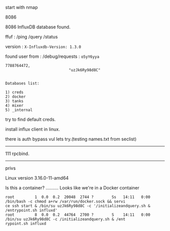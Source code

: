 start with nmap

8086


8086
InfluxDB database found.

ffuf :
/ping
/query
/status

version : `X-Influxdb-Version: 1.3.0`

found user from : /debug/requests : `o5yY6yya`


```
7788764472,
                            "uzJk6Ry98d8C"


```
```
Databases list:                                                                                                       
                                                                                                                      
1) creds                                                   
2) docker                                                  
3) tanks                                                   
4) mixer                                                   
5) _internal  

```
try to find default creds.

install influx client in linux.

there is auth bypass vul lets try.(testing names.txt from seclist)

***

111 rpcbind.


***
privs

Linux version 3.16.0-11-amd64

Is this a container? .......... Looks like we're in a Docker container

```
root         1  0.0  0.2  20048  2744 ?        Ss   14:11   0:00 /bin/bash -c chmod a+rw /var/run/docker.sock && servi
ce ssh start & /bin/su uzJk6Ry98d8C -c '/initializeandquery.sh & /entrypoint.sh influxd'
root         8  0.0  0.2  44764  2700 ?        S    14:11   0:00 /bin/su uzJk6Ry98d8C -c /initializeandquery.sh & /ent
rypoint.sh influxd


```